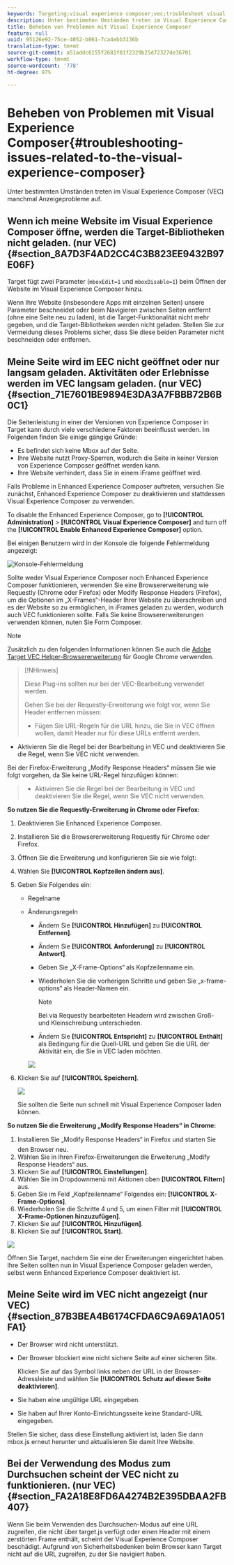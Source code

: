 ```yaml
---
keywords: Targeting;visual experience composer;vec;troubleshoot visual experience composer;troubleshooting;tls;tls 1.2
description: Unter bestimmten Umständen treten im Visual Experience Composer (VEC) manchmal Anzeigeprobleme auf.
title: Beheben von Problemen mit Visual Experience Composer
feature: null
uuid: 95126e92-75ce-4052-b061-7ca4ebb3136b
translation-type: tm+mt
source-git-commit: a51addc6155f2681f01f2329b25d72327de36701
workflow-type: tm+mt
source-wordcount: '778'
ht-degree: 97%

---
```



# Beheben von Problemen mit Visual Experience Composer{#troubleshooting-issues-related-to-the-visual-experience-composer}

Unter bestimmten Umständen treten im Visual Experience Composer (VEC) manchmal Anzeigeprobleme auf.

## Wenn ich meine Website im Visual Experience Composer öffne, werden die Target-Bibliotheken nicht geladen. (nur VEC) {#section_8A7D3F4AD2CC4C3B823EE9432B97E06F}

Target fügt zwei Parameter (`mboxEdit=1` und `mboxDisable=1`) beim Öffnen der Website im Visual Experience Composer hinzu.

Wenn Ihre Website (insbesondere Apps mit einzelnen Seiten) unsere Parameter beschneidet oder beim Navigieren zwischen Seiten entfernt (ohne eine Seite neu zu laden), ist die Target-Funktionalität nicht mehr gegeben, und die Target-Bibliotheken werden nicht geladen. 
Stellen Sie zur Vermeidung dieses Problems sicher, dass Sie diese beiden Parameter nicht beschneiden oder entfernen.

## Meine Seite wird im EEC nicht geöffnet oder nur langsam geladen. Aktivitäten oder Erlebnisse werden im VEC langsam geladen. (nur VEC) {#section_71E7601BE9894E3DA3A7FBBB72B6B0C1}

Die Seitenleistung in einer der Versionen von Experience Composer in Target kann durch viele verschiedene Faktoren beeinflusst werden. Im Folgenden finden Sie einige gängige Gründe:

* Es befindet sich keine Mbox auf der Seite.
* Ihre Website nutzt Proxy-Sperren, wodurch die Seite in keiner Version von Experience Composer geöffnet werden kann.
* Ihre Website verhindert, dass Sie in einem iFrame geöffnet wird.

Falls Probleme in Enhanced Experience Composer auftreten, versuchen Sie zunächst, Enhanced Experience Composer zu deaktivieren und stattdessen Visual Experience Composer zu verwenden.

To disable the Enhanced Experience Composer, go to **[!UICONTROL Administration]** > **[!UICONTROL Visual Experience Composer]** and turn off the **[!UICONTROL Enable Enhanced Experience Composer]** option.

Bei einigen Benutzern wird in der Konsole die folgende Fehlermeldung angezeigt:

![Konsole-Fehlermeldung](/help/c-experiences/c-visual-experience-composer/r-troubleshoot-composer/assets/console_error_message.jpg)

Sollte weder Visual Experience Composer noch Enhanced Experience Composer funktionieren, verwenden Sie eine Browsererweiterung wie Requestly (Chrome oder Firefox) oder Modify Response Headers (Firefox), um die Optionen im „X-Frames“-Header Ihrer Website zu überschreiben und es der Website so zu ermöglichen, in iFrames geladen zu werden, wodurch auch VEC funktionieren sollte. Falls Sie keine Browsererweiterungen verwenden können, nuten Sie Form Composer.

>[!NOTE]
>
>Zusätzlich zu den folgenden Informationen können Sie auch die [Adobe Target VEC Helper-Browsererweiterung](/help/c-experiences/c-visual-experience-composer/r-troubleshoot-composer/vec-helper-browser-extension.md) für Google Chrome verwenden.


>[!NHinweis]
>
>Diese Plug-ins sollten nur bei der VEC-Bearbeitung verwendet werden.
>
>Gehen Sie bei der Requestly-Erweiterung wie folgt vor, wenn Sie Header entfernen müssen:
>
>* Fügen Sie URL-Regeln für die URL hinzu, die Sie in VEC öffnen wollen, damit Header nur für diese URLs entfernt werden.
   >
   >
* Aktivieren Sie die Regel bei der Bearbeitung in VEC und deaktivieren Sie die Regel, wenn Sie VEC nicht verwenden.
>
>
Bei der Firefox-Erweiterung „Modify Response Headers“ müssen Sie wie folgt vorgehen, da Sie keine URL-Regel hinzufügen können:
>
>* Aktivieren Sie die Regel bei der Bearbeitung in VEC und deaktivieren Sie die Regel, wenn Sie VEC nicht verwenden.


**So nutzen Sie die Requestly-Erweiterung in Chrome oder Firefox:**

1. Deaktivieren Sie Enhanced Experience Composer.
1. Installieren Sie die Browsererweiterung Requestly für Chrome oder Firefox.
1. Öffnen Sie die Erweiterung und konfigurieren Sie sie wie folgt:
1. Wählen Sie **[!UICONTROL Kopfzeilen ändern aus]**.
1. Geben Sie Folgendes ein:

   * Regelname
   * Änderungsregeln

      * Ändern Sie **[!UICONTROL Hinzufügen]** zu **[!UICONTROL Entfernen]**.
      * Ändern Sie **[!UICONTROL Anforderung]** zu **[!UICONTROL Antwort]**.
      * Geben Sie „X-Frame-Options“ als Kopfzeilenname ein.
      * Wiederholen Sie die vorherigen Schritte und geben Sie „x-frame-options“ als Header-Namen ein.

         >[!NOTE]
         >
         >Bei via Requestly bearbeiteten Headern wird zwischen Groß- und Kleinschreibung unterschieden.

      * Ändern Sie **[!UICONTROL Entspricht]** zu **[!UICONTROL Enthält]** als Bedingung für die Quell-URL und geben Sie die URL der Aktivität ein, die Sie in VEC laden möchten.

      ![](assets/chrome_extension.png)


1. Klicken Sie auf **[!UICONTROL Speichern]**.

   ![](assets/requestly.png)

   Sie sollten die Seite nun schnell mit Visual Experience Composer laden können.

**So nutzen Sie die Erweiterung „Modify Response Headers“ in Chrome:**

1. Installieren Sie „Modify Response Headers“ in Firefox und starten Sie den Browser neu.
1. Wählen Sie in Ihren Firefox-Erweiterungen die Erweiterung „Modify Response Headers“ aus.
1. Klicken Sie auf **[!UICONTROL Einstellungen]**.
1. Wählen Sie im Dropdownmenü mit Aktionen oben **[!UICONTROL Filtern]** aus.
1. Geben Sie im Feld „Kopfzeilenname“ Folgendes ein: **[!UICONTROL X-Frame-Options]**.
1. Wiederholen Sie die Schritte 4 und 5, um einen Filter mit **[!UICONTROL X-Frame-Optionen hinzuzufügen]**.
1. Klicken Sie auf **[!UICONTROL Hinzufügen]**.
1. Klicken Sie auf **[!UICONTROL Start]**.

![](assets/firefox_extension.png)

Öffnen Sie Target, nachdem Sie eine der Erweiterungen eingerichtet haben. Ihre Seiten sollten nun in Visual Experience Composer geladen werden, selbst wenn Enhanced Experience Composer deaktiviert ist.

## Meine Seite wird im VEC nicht angezeigt (nur VEC)  {#section_87B3BEA4B6174CFDA6C9A69A1A051FA1}

* Der Browser wird nicht unterstützt.
* Der Browser blockiert eine nicht sichere Seite auf einer sicheren Site.

   Klicken Sie auf das Symbol links neben der URL in der Browser-Adressleiste und wählen Sie **[!UICONTROL Schutz auf dieser Seite deaktivieren]**.
* Sie haben eine ungültige URL eingegeben.
* Sie haben auf Ihrer Konto-Einrichtungsseite keine Standard-URL eingegeben.

Stellen Sie sicher, dass diese Einstellung aktiviert ist, laden Sie dann mbox.js erneut herunter und aktualisieren Sie damit Ihre Website.

## Bei der Verwendung des Modus zum Durchsuchen scheint der VEC nicht zu funktionieren. (nur VEC) {#section_FA2A18E8FD6A4274B2E395DBAA2FB407}

Wenn Sie beim Verwenden des Durchsuchen-Modus auf eine URL zugreifen, die nicht über target.js verfügt oder einen Header mit einem zerstörten Frame enthält, scheint der Visual Experience Composer beschädigt. Aufgrund von Sicherheitsbedenken beim Browser kann Target nicht auf die URL zugreifen, zu der Sie navigiert haben.
